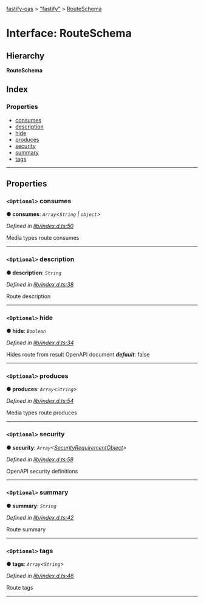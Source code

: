 [fastify-oas](../README.md) > ["fastify"](../modules/_fastify_.md) > [RouteSchema](../interfaces/_fastify_.routeschema.md)

# Interface: RouteSchema

## Hierarchy

**RouteSchema**

## Index

### Properties

* [consumes](_fastify_.routeschema.md#consumes)
* [description](_fastify_.routeschema.md#description)
* [hide](_fastify_.routeschema.md#hide)
* [produces](_fastify_.routeschema.md#produces)
* [security](_fastify_.routeschema.md#security)
* [summary](_fastify_.routeschema.md#summary)
* [tags](_fastify_.routeschema.md#tags)

---

## Properties

<a id="consumes"></a>

### `<Optional>` consumes

**● consumes**: *`Array`<`String` | `object`>*

*Defined in [lib/index.d.ts:50](https://github.com/Touffy/fastify-oas/blob/49c3b81/lib/index.d.ts#L50)*

Media types route consumes

___
<a id="description"></a>

### `<Optional>` description

**● description**: *`String`*

*Defined in [lib/index.d.ts:38](https://github.com/Touffy/fastify-oas/blob/49c3b81/lib/index.d.ts#L38)*

Route description

___
<a id="hide"></a>

### `<Optional>` hide

**● hide**: *`Boolean`*

*Defined in [lib/index.d.ts:34](https://github.com/Touffy/fastify-oas/blob/49c3b81/lib/index.d.ts#L34)*

Hides route from result OpenAPI document
*__default__*: false

___
<a id="produces"></a>

### `<Optional>` produces

**● produces**: *`Array`<`String`>*

*Defined in [lib/index.d.ts:54](https://github.com/Touffy/fastify-oas/blob/49c3b81/lib/index.d.ts#L54)*

Media types route produces

___
<a id="security"></a>

### `<Optional>` security

**● security**: *`Array`<[SecurityRequirementObject](securityrequirementobject.md)>*

*Defined in [lib/index.d.ts:58](https://github.com/Touffy/fastify-oas/blob/49c3b81/lib/index.d.ts#L58)*

OpenAPI security definitions

___
<a id="summary"></a>

### `<Optional>` summary

**● summary**: *`String`*

*Defined in [lib/index.d.ts:42](https://github.com/Touffy/fastify-oas/blob/49c3b81/lib/index.d.ts#L42)*

Route summary

___
<a id="tags"></a>

### `<Optional>` tags

**● tags**: *`Array`<`String`>*

*Defined in [lib/index.d.ts:46](https://github.com/Touffy/fastify-oas/blob/49c3b81/lib/index.d.ts#L46)*

Route tags

___

